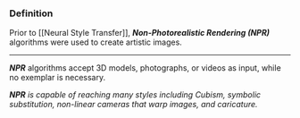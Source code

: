 ### Definition

Prior to [[Neural Style Transfer]], ***Non-Photorealistic Rendering (NPR)*** algorithms were used to create artistic images.

---

***NPR*** algorithms accept 3D models, photographs, or videos as input, while no exemplar is necessary. 

*__NPR__ is capable of reaching many styles including Cubism, symbolic substitution, non-linear cameras that warp images, and caricature.*